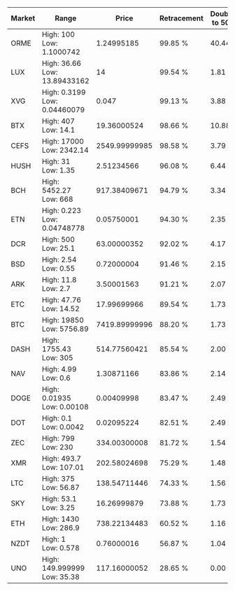| Market | Range | Price| Retracement | Doubles to 50% |
| --- | --- | --- | --- | --- |
| ORME | High: 100<br />Low: 1.1000742 | 1.24995185 | 99.85 % | 40.44 |
| LUX | High: 36.66<br />Low: 13.89433162 | 14 | 99.54 % | 1.81 |
| XVG | High: 0.3199<br />Low: 0.04460079 | 0.047 | 99.13 % | 3.88 |
| BTX | High: 407<br />Low: 14.1 | 19.36000524 | 98.66 % | 10.88 |
| CEFS | High: 17000<br />Low: 2342.14 | 2549.99999985 | 98.58 % | 3.79 |
| HUSH | High: 31<br />Low: 1.35 | 2.51234566 | 96.08 % | 6.44 |
| BCH | High: 5452.27<br />Low: 668 | 917.38409671 | 94.79 % | 3.34 |
| ETN | High: 0.223<br />Low: 0.04748778 | 0.05750001 | 94.30 % | 2.35 |
| DCR | High: 500<br />Low: 25.1 | 63.00000352 | 92.02 % | 4.17 |
| BSD | High: 2.54<br />Low: 0.55 | 0.72000004 | 91.46 % | 2.15 |
| ARK | High: 11.8<br />Low: 2.7 | 3.50001563 | 91.21 % | 2.07 |
| ETC | High: 47.76<br />Low: 14.52 | 17.99699966 | 89.54 % | 1.73 |
| BTC | High: 19850<br />Low: 5756.89 | 7419.89999996 | 88.20 % | 1.73 |
| DASH | High: 1755.43<br />Low: 305 | 514.77560421 | 85.54 % | 2.00 |
| NAV | High: 4.99<br />Low: 0.6 | 1.30871166 | 83.86 % | 2.14 |
| DOGE | High: 0.01935<br />Low: 0.00108 | 0.00409998 | 83.47 % | 2.49 |
| DOT | High: 0.1<br />Low: 0.0042 | 0.02095224 | 82.51 % | 2.49 |
| ZEC | High: 799<br />Low: 230 | 334.00300008 | 81.72 % | 1.54 |
| XMR | High: 493.7<br />Low: 107.01 | 202.58024698 | 75.29 % | 1.48 |
| LTC | High: 375<br />Low: 56.87 | 138.54711446 | 74.33 % | 1.56 |
| SKY | High: 53.1<br />Low: 3.25 | 16.26999879 | 73.88 % | 1.73 |
| ETH | High: 1430<br />Low: 286.9 | 738.22134483 | 60.52 % | 1.16 |
| NZDT | High: 1<br />Low: 0.578 | 0.76000016 | 56.87 % | 1.04 |
| UNO | High: 149.999999<br />Low: 35.38 | 117.16000052 | 28.65 % | 0.00 |

